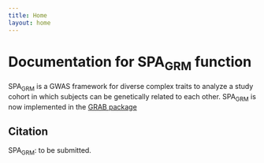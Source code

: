 ```yaml
---
title: Home
layout: home
---
```


# Documentation for SPA<sub>GRM</sub> function

SPA<sub>GRM</sub> is a GWAS framework for diverse complex traits to analyze a study cohort in which subjects can be genetically related to each other. SPA<sub>GRM</sub> is now implemented in the [GRAB package](https://wenjianbi.github.io/grab.github.io/)

## Citation

SPA<sub>GRM</sub>: to be submitted.
